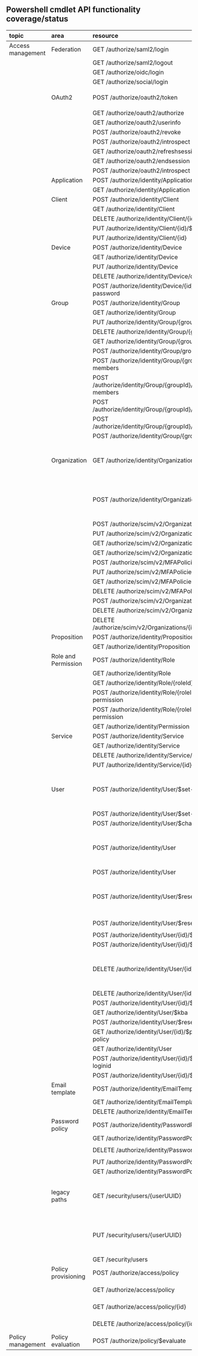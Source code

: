 ## Powershell cmdlet API functionality coverage/status
|topic|area|resource|version|Status|cmdlet(s)|Notes|
|:----|:---|:-------|:-----:|:----:|:-----|:----|
|Access management|Federation|GET /authorize/saml2/login|1|Future||
|||GET /authorize/saml2/logout|1|Future||
|||GET /authorize/oidc/login|1|Future||
|||GET /authorize/social/login|1|Future||
||OAuth2|POST /authorize/oauth2/token|2|Supported|`Get-AuthorizationHeader`, `Get-TokenFromJWT`|
|||GET /authorize/oauth2/authorize|2|Future||
|||GET /authorize/oauth2/userinfo|2|Supported|`Get-UserInfo`|
|||POST /authorize/oauth2/revoke|2|Future||
|||POST /authorize/oauth2/introspect|3|Supported|`Get-Introspect`|
|||GET /authorize/oauth2/refreshsession|2|Future||
|||GET /authorize/oauth2/endsession|2|Future||
|||POST /authorize/oauth2/introspect|3|Supported|`Get-Introspect`|
||Application|POST /authorize/identity/Application|1|Supported|`Add-Application`|
|||GET /authorize/identity/Application|1|Supported|`Get-Applications`||
||Client|POST /authorize/identity/Client|1|Supported|`Add-Client`|
|||GET /authorize/identity/Client|1|Supported|`Get-Clients`|
|||DELETE /authorize/identity/Client/{id}|1|Supported|`Remove-Client`|
|||PUT /authorize/identity/Client/{id}/$scopes|1|Supported|`Set-ClientScopes`|
|||PUT /authorize/identity/Client/{id}|1|Supported|`Set-Client`|
||Device|POST /authorize/identity/Device|1|Supported|`Add-Device`|
|||GET /authorize/identity/Device|1|Supported|`Get-Device`|
|||PUT /authorize/identity/Device|1|Supported|`Set-Device`|
|||DELETE /authorize/identity/Device/deviceid|1|Supported|`Remove-Device`|
|||POST /authorize/identity/Device/{id}/$change-password|1|Supported|`New-DevicePassword`|
||Group|POST /authorize/identity/Group|1|Supported|`Add-Group`|
|||GET /authorize/identity/Group|1|Supported|`Get-Groups`|
|||PUT /authorize/identity/Group/{groupId}|1|Future||
|||DELETE /authorize/identity/Group/{groupId}|1|Supported|`Remove-Group`|
|||GET /authorize/identity/Group/{groupId}|1|Supported|`Get-Group`|
|||POST /authorize/identity/Group/groupID/$remove|1|Supported|`Remove-GroupIdentity`|
|||POST /authorize/identity/Group/{groupId}/$add-members|1|Supported|`Set-GroupMember`|
|||POST /authorize/identity/Group/{groupId}/$remove-members|1|Supported|`Remove-GroupMember`||
|||POST /authorize/identity/Group/{groupId}/$assign-role|1|Supported|`Set-GroupRole`|
|||POST /authorize/identity/Group/{groupId}/$remove-role|1|Supported|`Clear-GroupRole`|
|||POST /authorize/identity/Group/{groupID}/$assign|1|Supported|`Set-GroupIdentity`|
||Organization|GET /authorize/identity/Organization|1|No Support|-|no plans to support old API|
|||POST /authorize/identity/Organization/{id}/$mfa|1|No Support|-|no plans to support old API|
|||POST /authorize/scim/v2/Organizations|2|Supported|`Add-Org`|
|||PUT /authorize/scim/v2/Organizations/{id}|2|Supported|`Set-Org`|
|||GET /authorize/scim/v2/Organizations/{id}|2|Supported|`Get-Org`|
|||GET /authorize/scim/v2/Organizations|2|Supported|`Get-Orgs`|
|||POST /authorize/scim/v2/MFAPolicies|2|Supported|`Add-MFAPolicy`|
|||PUT /authorize/scim/v2/MFAPolicies/{id}|2|Supported|`Set-MfaPolicy`|
|||GET /authorize/scim/v2/MFAPolicies/{id}|2|Supported|`Get-MfaPolicy`|
|||DELETE /authorize/scim/v2/MFAPolicies/{id}|2|Supported|`Remove-MfaPolicy`|
|||POST /authorize/scim/v2/Organizations/{id}/status|2|Supported|`Set-Org`|
|||DELETE /authorize/scim/v2/Organizations/{id}|2|Supported|`Remove-Org`|
|||DELETE /authorize/scim/v2/Organizations/{id}/deleteStatus|2|Supported|`Get-OrgRemoveStatus`|
||Proposition|POST /authorize/identity/Proposition|1|Supported|`Add-Proposition`|
|||GET /authorize/identity/Proposition|1|Supported|`Get-Propositions`|
||Role and Permission|POST /authorize/identity/Role|1|Supported|`Add-Role`|
|||GET /authorize/identity/Role|1|Supported|`Get-Roles`|
|||GET /authorize/identity/Role/{roleId}|1|Supported|`Get-Role`|
|||POST /authorize/identity/Role/{roleId}/$assign-permission|1|Supported|`Add-Permissions`|
|||POST /authorize/identity/Role/{roleId}/$remove-permission|1|Supported|`Remove-Permissions`|
|||GET /authorize/identity/Permission|1|Supported|`Get-Permissions`|
||Service|POST /authorize/identity/Service|1|Supported|`Add-Service`|
|||GET /authorize/identity/Service|1|Supported|`Get-Service`|
|||DELETE /authorize/identity/Service/{id}|1|Supported|`Remove-Service`|
|||PUT /authorize/identity/Service/{id}/$scopes|1|Supported|`Set-AppServiceScope`|
||User|POST /authorize/identity/User/$set-password|1|No Support|-|no plans to support old API|
|||POST /authorize/identity/User/$set-password|2|Supported|`Set-UserPassword`|
|||POST /authorize/identity/User/$change-password|1|Supported|`New-UserPassword`|
|||POST /authorize/identity/User|1|No Support|-|no plans to support old API|
|||POST /authorize/identity/User|2|Supported|`Add-User`|
|||POST /authorize/identity/User/$resend-activation|1|No Support|-|no plans to support old API|
|||POST /authorize/identity/User/$resend-activation|2|Supported|`New-UserResendActivation`|
|||POST /authorize/identity/User/{id}/$mfa|1|Future||
|||POST /authorize/identity/User/{id}/$unlock|1|Supported|`Set-UserUnlock`|
|||DELETE /authorize/identity/User/{id}|1|No Suppprt|-|no plans to support old API|
|||DELETE /authorize/identity/User/{id}|2|Supported|`Remove-User`|
|||POST /authorize/identity/User/{id}/$kba|1|Supported|`Set-UserKba`|
|||GET /authorize/identity/User/$kba|1|Supported|`Get-UserKba`|
|||POST /authorize/identity/User/$reset-password|1|Supported|`Reset-UserPassword`|
|||GET /authorize/identity/User/{id}/$password-policy|1|Future||
|||GET /authorize/identity/User|2|Supported|`Get-UserIds`|
|||POST /authorize/identity/User/{id}/$change-loginid|2|Supported|`Set-UserNewLoginId`|
|||POST /authorize/identity/User/{id}/$mfa-reset|2|Supported|`Reset-UserMfa`|
||Email template|POST /authorize/identity/EmailTemplate|1|Future||
|||GET /authorize/identity/EmailTemplate|1|Future||
|||DELETE /authorize/identity/EmailTemplate/{id}|1|Future||
||Password policy|POST /authorize/identity/PasswordPolicy|1|Supported|`Add-PasswordPolicy`||
|||GET /authorize/identity/PasswordPolicy|1|Supported|`Get-PasswordPolicies`|
|||DELETE /authorize/identity/PasswordPolicy/{id}|1|Supported|`Remove-PasswordPolicy`|
|||PUT /authorize/identity/PasswordPolicy/{id}|1|Supported|`Set-PasswordPolicy`|
|||GET /authorize/identity/PasswordPolicy/{id}|1|Supported|`Get-PasswordPolicy`|
||legacy paths|GET /security/users/{userUUID}|1|No Support||no plans to support old API
|||PUT /security/users/{userUUID}|1|No Support||no plans to support old API
|||GET /security/users|1|Supported|`Get-UserIds`|
||Policy provisioning|POST /authorize/access/policy|1|Add-AuthPolicy||
|||GET /authorize/access/policy|1|Get-AuthPolicies||
|||GET /authorize/access/policy/{id}|1|Get-AuthPolicy||
|||DELETE /authorize/access/policy/{id}|1|Remove-AuthPolicy||
|Policy management|Policy evaluation|POST /authorize/policy/$evaluate|3|Supported|`Get-Evaluate`|
